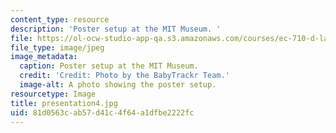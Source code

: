 ```yaml
---
content_type: resource
description: 'Poster setup at the MIT Museum. '
file: https://ol-ocw-studio-app-qa.s3.amazonaws.com/courses/ec-710-d-lab-medical-technologies-for-the-developing-world-spring-2010/81d0563cab57d41c4f64a1dfbe2222fc_presentation4.jpg
file_type: image/jpeg
image_metadata:
  caption: Poster setup at the MIT Museum.
  credit: 'Credit: Photo by the BabyTrackr Team.'
  image-alt: A photo showing the poster setup.
resourcetype: Image
title: presentation4.jpg
uid: 81d0563c-ab57-d41c-4f64-a1dfbe2222fc
---
```

